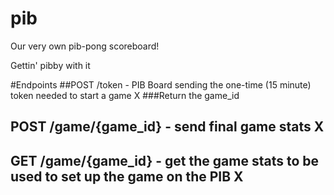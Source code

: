 # pib
Our very own pib-pong scoreboard!

Gettin' pibby with it


#Endpoints
##POST /token - PIB Board sending the one-time (15 minute) token needed to start a game     X
###Return the game_id
## POST /game/{game_id} - send final game stats                                             X
## GET /game/{game_id} - get the game stats to be used to set up the game on the PIB        X